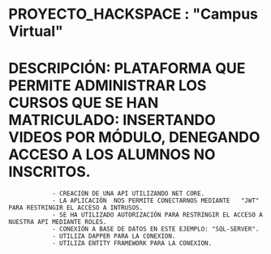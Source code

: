 # PROYECTO_HACKSPACE : "Campus Virtual"
# DESCRIPCIÓN:  PLATAFORMA QUE PERMITE ADMINISTRAR LOS CURSOS QUE SE HAN MATRICULADO: INSERTANDO VIDEOS POR MÓDULO, DENEGANDO ACCESO A LOS ALUMNOS NO INSCRITOS. 
                - CREACIÓN DE UNA API UTILIZANDO NET CORE.
                - LA APLICACIÓN  NOS PERMITE CONECTARNOS MEDIANTE   "JWT" PARA RESTRINGIR EL ACCESO A INTRUSOS.
                - SE HA UTILIZADO AUTORIZACIÓN PARA RESTRINGIR EL ACCESO A NUESTRA API MEDIANTE ROLES.
                - CONEXIÓN A BASE DE DATOS EN ESTE EJEMPLO: "SQL-SERVER".
                - UTILIZA DAPPER PARA LA CONEXION.
                - UTILIZA ENTITY FRAMEWORK PARA LA CONEXION.
                
